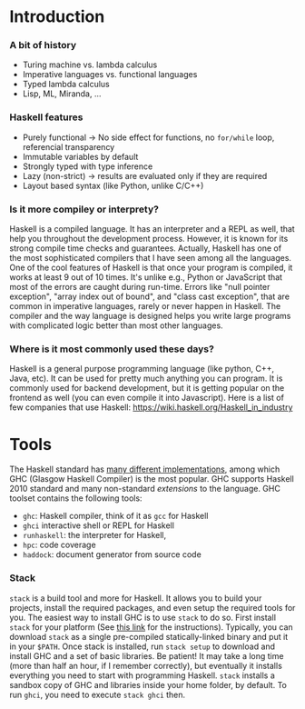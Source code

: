 # Introduction

### A bit of history
- Turing machine vs. lambda calculus
- Imperative languages vs. functional languages
- Typed lambda calculus
- Lisp, ML, Miranda, ...

### Haskell features
 - Purely functional -> No side effect for functions, no `for/while` loop, referencial transparency
 - Immutable variables by default
 - Strongly typed with type inference
 - Lazy (non-strict) -> results are evaluated only if they are required
 - Layout based syntax (like Python, unlike C/C++)

### Is it more compiley or interprety?
 
Haskell is a compiled language.
It has an interpreter and a REPL as well,
that help you throughout the development process.
However,
it is known for its strong compile time checks and guarantees.
Actually,
Haskell has one of the most sophisticated compilers that I have seen among all the languages.
One of the cool features of Haskell is that once your program is compiled,
it works at least 9 out of 10 times.
It's unlike e.g.,
Python or JavaScript that most of the errors are caught during run-time.
Errors like
"null pointer exception",
"array index out of bound",
and "class cast exception",
that are common in imperative languages,
rarely or never happen in Haskell.
The compiler and the way language is designed helps you write large programs with complicated logic better than most other languages.

### Where is it most commonly used these days?

Haskell is a general purpose programming language (like python, C++, Java, etc).
It can be used for pretty much anything you can program.
It is commonly used for backend development,
but it is getting popular on the frontend as well (you can even compile it into Javascript).
Here is a list of few companies that use Haskell:
https://wiki.haskell.org/Haskell_in_industry

# Tools

The Haskell standard has [many different implementations](https://wiki.haskell.org/Implementations),
among which GHC (Glasgow Haskell Compiler) is the most popular.
GHC supports Haskell 2010 standard and many non-standard *extensions* to the language.
GHC toolset contains the following tools:
 - `ghc`: Haskell compiler, think of it as `gcc` for Haskell
 - `ghci` interactive shell or REPL for Haskell
 - `runhaskell`: the interpreter for Haskell,
 - `hpc`: code coverage
 - `haddock`: document generator from source code
 
 ### Stack
 
 `stack` is a build tool and more for Haskell.
 It allows you to build your projects,
 install the required packages,
 and even setup the required tools for you.
 The easiest way to install GHC is to use `stack` to do so.
 First install `stack` for your platform
 (See [this link](https://docs.haskellstack.org/en/stable/install_and_upgrade/) for the instructions).
 Typically, you can download `stack` as a single pre-compiled statically-linked binary and put it in your `$PATH`.
 Once stack is installed, run `stack setup` to download and install GHC and a set of basic libraries.
 Be patient!
 It may take a long time (more than half an hour, if I remember correctly),
 but eventually it installs everything you need to start with programming Haskell.
 `stack` installs a sandbox copy of GHC and libraries inside your home folder,
 by default.
 To run `ghci`, you need to execute `stack ghci` then.
 
 
 
